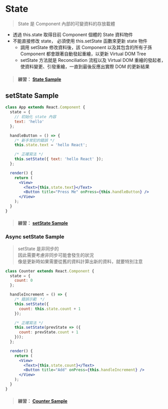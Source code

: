 # State

> State 是 Component 內部的可變資料的存放載體

- 透過 this.state 取得目前 Component 個體的 State 資料物件
- 不能直接修改 state， 必須使用 this.setState 函數來更新 state 物件
  - 調用 setState 修改資料後，該 Component 以及其包含的所有子孫 Component 都會跟著自動發起重繪，以更新 Virtual DOM Tree
  - setState 方法就是 Reconciliation 流程以及 Virtual DOM 重繪的發起者，使資料變更、引發重繪，一直到最後反應出實際 DOM 的更新結果

> #### 練習： [State Sample](https://snack.expo.io/@dmoon/state-sample)

## setState Sample

```jsx
class App extends React.Component {
  state = {
    // 初始化 state 內容
    text: 'hello'
  };

  handleButton = () => {
    /* 新手常犯的錯誤 */
    this.state.text = 'hello React';

    /* 正確寫法 */
    this.setState({ text: 'hello React' });
  };

  render() {
    return (
      <View>
        <Text>{this.state.text}</Text>
        <Button title="Press Me" onPress={this.handleButton} />
      </View>
    );
  }
}
```

> #### 練習： [setState Sample](https://snack.expo.io/@dmoon/setstate-sample)

### Async setState Sample

> setState 是非同步的  
> 因此需要考慮非同步可能會發生的狀況  
> 像是更新時如果需要從舊的資料計算出新的資料，就要特別注意

```jsx
class Counter extends React.Component {
  state = {
    count: 0
  };

  handleIncrement = () => {
    /* 錯誤示範　*/
    this.setState({
      count: this.state.count + 1
    });

    /* 正確寫法 */
    this.setState(prevState => ({
      count: prevState.count + 1
    }));
  };

  render() {
    return (
      <View>
        <Text>{this.state.count}</Text>
        <Button title="Add" onPress={this.handleIncrement} />
      </View>
    );
  }
}
```

> #### 練習： [Counter Sample](https://snack.expo.io/@dmoon/setstate-sample:-counter)
